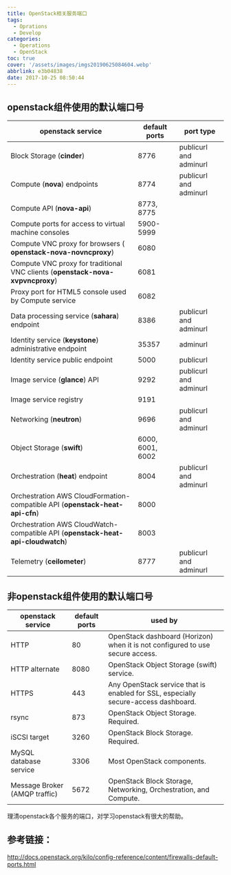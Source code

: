 ```yaml
---
title: OpenStack相关服务端口
tags:
  - Oprations
  - Develop
categories:
  - Operations
  - OpenStack
toc: true
cover: '/assets/images/imgs20190625084604.webp'
abbrlink: e3b04838
date: 2017-10-25 08:50:44
---
```


## openstack组件使用的默认端口号

<!-- more -->

| openstack service                                                               | default ports    | port type              |
|---------------------------------------------------------------------------------|------------------|------------------------|
| Block Storage (**cinder**)                                                      | 8776             | publicurl and adminurl |
| Compute (**nova**) endpoints                                                    | 8774             | publicurl and adminurl |
| Compute API (**nova-api**)                                                      | 8773, 8775       |                        |
| Compute ports for access to virtual machine consoles                            | 5900-5999        |                        |
| Compute VNC proxy for browsers ( **openstack-nova-novncproxy**)                 | 6080             |                        |
| Compute VNC proxy for traditional VNC clients (**openstack-nova-xvpvncproxy**)  | 6081             |                        |
| Proxy port for HTML5 console used by Compute service                            | 6082             |                        |
| Data processing service (**sahara**) endpoint                                   | 8386             | publicurl and adminurl |
| Identity service (**keystone**) administrative endpoint                         | 35357            | adminurl               |
| Identity service public endpoint                                                | 5000             | publicurl              |
| Image service (**glance**) API                                                  | 9292             | publicurl and adminurl |
| Image service registry                                                          | 9191             |                        |
| Networking (**neutron**)                                                        | 9696             | publicurl and adminurl |
| Object Storage (**swift**)                                                      | 6000, 6001, 6002 |                        |
| Orchestration (**heat**) endpoint                                               | 8004             | publicurl and adminurl |
| Orchestration AWS CloudFormation-compatible API (**openstack-heat-api-cfn**)    | 8000             |                        |
| Orchestration AWS CloudWatch-compatible API (**openstack-heat-api-cloudwatch**) | 8003             |                        |
| Telemetry (**ceilometer**)                                                      | 8777             | publicurl and adminurl |

## 非openstack组件使用的默认端口号

| openstack service             | default ports | used by                                                                            |
|-------------------------------|---------------|------------------------------------------------------------------------------------|
| HTTP                          | 80            | OpenStack dashboard (Horizon) when it is not configured to use secure access.      |
| HTTP alternate                | 8080          | OpenStack Object Storage (swift) service.                                          |
| HTTPS                         | 443           | Any OpenStack service that is enabled for SSL, especially secure-access dashboard. |
| rsync                         | 873           | OpenStack Object Storage. Required.                                                |
| iSCSI target                  | 3260          | OpenStack Block Storage. Required.                                                 |
| MySQL database service        | 3306          | Most OpenStack components.                                                         |
| Message Broker (AMQP traffic) | 5672          | OpenStack Block Storage, Networking, Orchestration, and Compute.                   |

理清openstack各个服务的端口，对学习openstack有很大的帮助。

## 参考链接：

<http://docs.openstack.org/kilo/config-reference/content/firewalls-default-ports.html>
